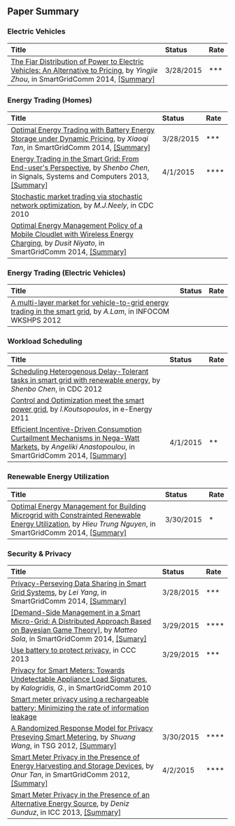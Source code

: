 ## Paper Summary


### Electric Vehicles
|Title| Status| Rate|
|:----|:---|:---|
|[The Fiar Distribution of Power to Electric Vehicles: An Alternative to Pricing](http://arxiv.org/ftp/arxiv/papers/1402/1402.2489.pdf), by *Yingjie Zhou*, in SmartGridComm 2014, [[Summary]](./file/zhou14-fair-distribution-ev.md)| 3/28/2015| ***|

### Energy Trading (Homes)
|Title| Status| Rate|
|:----|:---|:---|
|[Optimal Energy Trading with Battery Energy Storage under Dynamic Pricing](http://ieeexplore.ieee.org/stamp/stamp.jsp?arnumber=7007733), by *Xiaoqi Tan*, in SmartGridComm 2014, [[Summary]](./file/tan12-optimal-energy-trading.md)| 3/28/2015| ***|
|[Energy Trading in the Smart Grid: From End-user's Perspective](http://ieeexplore.ieee.org/xpls/abs_all.jsp?arnumber=6810288), by *Shenbo Chen*, in Signals, Systems and Computers 2013, [[Summary]](./file/chen13-energy-trading.md)|4/1/2015| ****|
|[Stochastic market trading via stochastic network optimization](http://ee.usc.edu/stochastic-nets/docs/stocks-cdc2010.pdf), by *M.J.Neely*, in CDC 2010| | 
|[Optimal Energy Management Policy of a Mobile Cloudlet with Wireless Energy Charging](http://ieeexplore.ieee.org/xpl/articleDetails.jsp?arnumber=7007734), by *Dusit Niyato*, in SmartGridComm 2014, [[Summary]](./file/niyato14-energy-management-cloudlet.md)| | |

### Energy Trading (Electric Vehicles)
|Title| Status| Rate|
|:----|:---|:---|
|[A multi-layer market for vehicle-to-grid energy trading in the smart grid](http://ieeexplore.ieee.org/stamp/stamp.jsp?arnumber=6193525), by *A.Lam*, in INFOCOM WKSHPS 2012| | |

### Workload Scheduling
|Title| Status| Rate|
|:----|:---|:---|
|[Scheduling Heterogenous Delay-Tolerant tasks in smart grid with renewable energy](http://ieeexplore.ieee.org/stamp/stamp.jsp?arnumber=6426013), by *Shenbo Chen*, in CDC 2012| |
|[Control and Optimization meet the smart power grid](http://dl.acm.org/citation.cfm?id=2318723), by *I.Koutsopoulos*, in e-Energy 2011| | |
|[Efficient Incentive-Driven Consumption Curtailment Mechanisms in Nega-Watt Markets](http://ieeexplore.ieee.org/stamp/stamp.jsp?arnumber=7007735), by *Angeliki Anastopoulou*, in SmartGridComm 2014, [[Summary]](./file/anastopoulou14-consumption-curtailment.md)|4/1/2015 | **|

### Renewable Energy Utilization
|Title| Status| Rate|
|:----|:---|:---|
|[Optimal Energy Management for Building Microgrid with Constrainted Renewable Energy Utilization](http://ieeexplore.ieee.org/stamp/stamp.jsp?arnumber=7007635), by *Hieu Trung Nguyen*, in SmartGridComm 2014, [[Summary]](./file/Nguyen14-em-mg-renewables.md)| 3/30/2015| *|

### Security & Privacy
|Title| Status| Rate|
|:----|:---|:---|
|[Privacy-Perseving Data Sharing in Smart Grid Systems](ieeexplore.ieee.org/stamp.jsp?tp=&arnumber=7007759), by *Lei Yang*, in SmartGridComm 2014, [[Summary]](./file/yang14-privacy-preserving.md)|3/28/2015| ***|
|[[Demand-Side Management in a Smart Micro-Grid: A Distributed Approach Based on Bayesian Game Theory]](http://ieeexplore.ieee.org/xpl/articleDetails.jsp?arnumber=7007722), by *Matteo Sola*, in SmartGridComm 2014, [[Sumary]](./file/sola14-demand-side-bayesian-game-theory.md)| 3/29/2015| ****|
|[Use battery to protect privacy](http://ieeexplore.ieee.org.mutex.gmu.edu/stamp/stamp.jsp?tp=&arnumber=6641006&tag=1), in CCC 2013| 3/29/2015| ***| 
|[Privacy for Smart Meters: Towards Undetectable Appliance Load Signatures](http://ieeexplore.ieee.org/xpl/login.jsp?tp=&arnumber=5622047), by *Kalogridis, G.*, in SmartGridComm 2010| | |
|[Smart meter privacy using a rechargeable battery: Minimizing the rate of information leakage](http://ieeexplore.ieee.org/xpl/login.jsp?tp=&arnumber=5946886)| | |
|[A Randomized Response Model for Privacy Preseving Smart Metering](http://ieeexplore.ieee.org/stamp/stamp.jsp?arnumber=6203629), by *Shuang Wang*, in TSG 2012, [[Summary]](./file/wang12-randomized-response-privacy.md)| 3/30/2015| ****|
|[Smart Meter Privacy in the Presence of Energy Harvesting and Storage Devices](http://ieeexplore.ieee.org/stamp/stamp.jsp?arnumber=6486062), by *Onur Tan*, in SmartGridComm 2012, [[Summary]](./file/tan12-privacy-harvesting-battery.md)|4/2/2015| ****|
|[Smart Meter Privacy in the Presence of an Alternative Energy Source](http://ieeexplore.ieee.org/stamp/stamp.jsp?arnumber=6654823), by *Deniz Gunduz*, in ICC 2013, [[Summary]]()| | |
